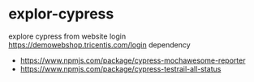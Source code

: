 # explor-cypress

explore cypress from website login https://demowebshop.tricentis.com/login
dependency 
  - https://www.npmjs.com/package/cypress-mochawesome-reporter
  - https://www.npmjs.com/package/cypress-testrail-all-status
